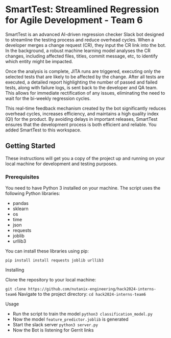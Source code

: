 # SmartTest: Streamlined Regression for Agile Development - Team 6

SmartTest is an advanced AI-driven regression checker Slack bot designed to streamline the testing process and reduce overhead cycles. When a developer merges a change request (CR), they input the CR link into the bot. In the background, a robust machine learning model analyses the CR changes, including affected files, titles, commit message, etc, to identify which entity might be impacted.

Once the analysis is complete, JITA runs are triggered, executing only the selected tests that are likely to be affected by the change. After all tests are executed, a detailed report highlighting the number of passed and failed tests, along with failure logs, is sent back to the developer and QA team. This allows for immediate rectification of any issues, eliminating the need to wait for the bi-weekly regression cycles.

This real-time feedback mechanism created by the bot significantly reduces overhead cycles, increases efficiency, and maintains a high quality index (QI) for the product. By avoiding delays in important releases, SmartTest ensures that the development process is both efficient and reliable.
You added SmartTest to this workspace.

## Getting Started

These instructions will get you a copy of the project up and running on your local machine for development and testing purposes.

### Prerequisites

You need to have Python 3 installed on your machine. The script uses the following Python libraries:

- pandas
- sklearn
- os
- time
- json
- requests
- joblib
- urllib3

You can install these libraries using pip:

```pip install install requests joblib urllib3```

Installing

Clone the repository to your local machine:

```git clone https://github.com/nutanix-engineering/hack2024-interns-team6```
Navigate to the project directory:
```cd hack2024-interns-team6```

Usage
- Run the script to train the model ```python3 classification_model.py```
- Now the model ```feature_predictor.joblib``` is generated 
- Start the slack server ```python3 server.py```
- Now the Bot is listening for Gerrit links
